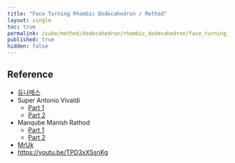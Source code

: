 ```yaml
---
title: "Face Turning Rhombic Dodecahedron / Method"
layout: single
toc: true
permalink: /cube/method/dodecahedron/rhombic_dodecahedron/face_turning_rhombic_dodecahedron/method
published: true
hidden: false
---
```


<head>
  <base target="_blank">
</head>



## Reference

- [듀나메스](https://youtu.be/jexonAM9sc8)
- Super Antonio Vivaldi
  - [Part 1](https://youtu.be/S9xfEieaHws)
  - [Part 2](https://youtu.be/YDT_9qwgbhE)
- Manqube Manish Rathod
  - [Part 1](https://youtu.be/zaLTa36YxbU)
  - [Part 2](https://youtu.be/E1OKIt7BE6I)
- [MrUk](https://youtu.be/oGhBQGL0XZc)
- <https://youtu.be/TPD3xXSsnKg>
